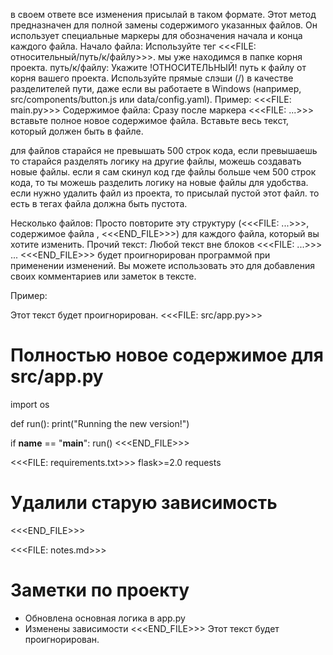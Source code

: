 
в своем ответе все изменения присылай в таком формате.
Этот метод предназначен для полной замены содержимого указанных файлов. Он использует специальные маркеры для обозначения начала и конца каждого файла.
Начало файла: Используйте тег <<<FILE: относительный/путь/к/файлу>>>. мы уже находимся в папке корня проекта.
путь/к/файлу: Укажите !ОТНОСИТЕЛЬНЫЙ! путь к файлу от корня вашего проекта. Используйте прямые слэши (/) в качестве разделителей пути, даже если вы работаете в Windows (например, src/components/button.js или data/config.yaml).
Пример: <<<FILE: main.py>>>
Содержимое файла: Сразу после маркера <<<FILE: ...>>> вставьте полное новое содержимое файла.
Вставьте весь текст, который должен быть в файле.

для файлов старайся не превышать 500 строк кода, если превышаешь то старайся разделять логику на другие файлы, можешь создавать новые файлы. если я сам скинул код где файлы больше чем 500 строк кода, то ты можешь разделить логику на новые файлы для удобства.
если нужно удалить файл из проекта, то присылай пустой этот файл. то есть в тегах файла должна быть пустота.


Несколько файлов: Просто повторите эту структуру (<<<FILE: ...>>>, содержимое файла , <<<END_FILE>>>) для каждого файла, который вы хотите изменить.
Прочий текст: Любой текст вне блоков <<<FILE: ...>>> ... <<<END_FILE>>> будет проигнорирован программой при применении изменений. Вы можете использовать это для добавления своих комментариев или заметок в тексте.

Пример:

Этот текст будет проигнорирован.
<<<FILE: src/app.py>>>
# Полностью новое содержимое для src/app.py
import os

def run():
    print("Running the new version!")

if __name__ == "__main__":
    run()
<<<END_FILE>>>

<<<FILE: requirements.txt>>>
flask>=2.0
requests
# Удалили старую зависимость
<<<END_FILE>>>

<<<FILE: notes.md>>>
# Заметки по проекту
- Обновлена основная логика в app.py
- Изменены зависимости
<<<END_FILE>>>
Этот текст будет проигнорирован.

